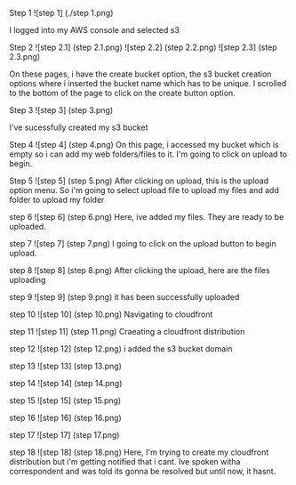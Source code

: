 Step 1
![step 1] (./step 1.png)

I logged into my AWS console and selected s3

Step 2
![step 2.1] (step 2.1.png)
![step 2.2] (step 2.2.png)
![step 2.3] (step 2.3.png)

On these pages, i have the create bucket option, the s3 bucket creation options where i inserted the bucket name which has to be unique. I scrolled to the bottom of the page to click on the create button option.

Step 3
![step 3] (step 3.png)

I've sucessfully created my s3 bucket

Step 4
![step 4] (step 4.png)
On this page, i accessed my bucket which is empty so i can add my web folders/files to it. I'm going to click on upload to begin.

Step 5
![step 5] (step 5.png)
After clicking on upload, this is the upload option menu. So i'm going to select upload file to upload my files and add folder to upload my folder

step 6
![step 6] (step 6.png)
Here, ive added my files. They are ready to be uploaded.

step 7
![step 7] (step 7.png)
I going to click on the upload button to begin upload.

step 8
![step 8] (step 8.png)
After clicking the upload, here are the files uploading

step 9
![step 9] (step 9.png)
it has been successfully uploaded

step 10
![step 10] (step 10.png)
Navigating to cloudfront

step 11
![step 11] (step 11.png)
Craeating a cloudfront distribution

step 12
![step 12] (step 12.png)
i added the s3 bucket domain

step 13
![step 13] (step 13.png)

step 14
![step 14] (step 14.png)

step 15
![step 15] (step 15.png)

step 16
![step 16] (step 16.png)

step 17
![step 17] (step 17.png)

step 18
![step 18] (step 18.png)
Here, I'm trying to create my cloudfront distribution but i'm getting notified that i cant. Ive spoken witha correspondent and was told its gonna be resolved but until now, it hasnt.

